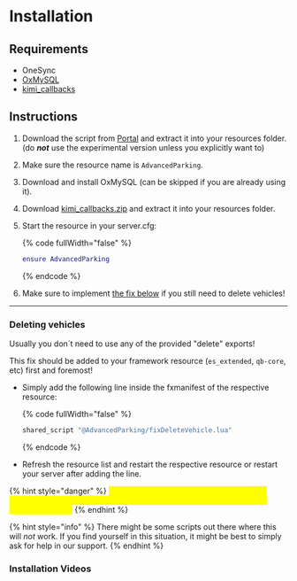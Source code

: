 ﻿
# Installation

## Requirements

* OneSync
* [OxMySQL](https://forum.cfx.re/t/standalone-oxmysql-lightweight-mysql-wrapper/4755120)
* [kimi\_callbacks](https://github.com/Kiminaze/kimi_callbacks/releases/latest)

## Instructions

1. Download the script from [Portal](https://portal.cfx.re/assets/created-assets) and extract it into your resources folder.\
   (do _**not**_ use the experimental version unless you explicitly want to)
2. Make sure the resource name is `AdvancedParking`.
3. Download and install OxMySQL (can be skipped if you are already using it).
4. Download [kimi\_callbacks.zip](https://github.com/Kiminaze/kimi_callbacks/releases/latest) and extract it into your resources folder.
5.  Start the resource in your server.cfg:

    {% code fullWidth="false" %}
    ```lua
    ensure AdvancedParking
    ```
    {% endcode %}
6. Make sure to implement [the fix below](https://docs.kiminaze.de/scripts/advancedparking/installation#deleting-vehicles) if you still need to delete vehicles!

***

### Deleting vehicles

Usually you don´t need to use any of the provided "delete" exports!

This fix should be added to your framework resource (`es_extended`, `qb-core`, etc) first and foremost!

*   Simply add the following line inside the fxmanifest of the respective resource:

    {% code fullWidth="false" %}
    ```lua
    shared_script "@AdvancedParking/fixDeleteVehicle.lua"
    ```
    {% endcode %}
* Refresh the resource list and restart the respective resource or restart your server after adding the line.

{% hint style="danger" %}
<mark style="color:yellow;">If any other script does not delete a vehicle properly (it gets deleted but appears again) then repeat this step in the respective script.</mark>
{% endhint %}

{% hint style="info" %}
There might be some scripts out there where this will _not_ work. If you find yourself in this situation, it might be best to simply ask for help in our support.
{% endhint %}

### Installation Videos

<div class="youtube-placeholder" data-videotitle="AdvancedParking Installation English" data-videoid="1IPgzh8Y6P0"></div>

<div class="youtube-placeholder" data-videotitle="AdvancedParking Installation Deutsch" data-videoid="HMNh9aUPn_8"></div>
